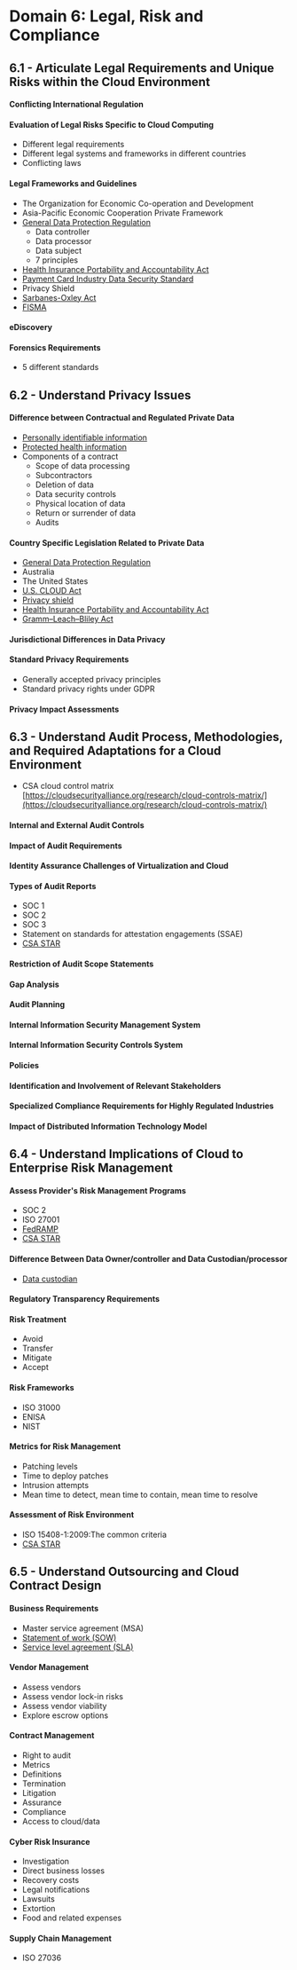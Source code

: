 # Domain 6: Legal, Risk and Compliance

## 6.1 - Articulate Legal Requirements and Unique Risks within the Cloud Environment

#### Conflicting International Regulation

#### Evaluation of Legal Risks Specific to Cloud Computing
- Different legal requirements
- Different legal systems and frameworks in different countries
- Conflicting laws

#### Legal Frameworks and Guidelines
- The Organization for Economic Co-operation and Development
- Asia-Pacific Economic Cooperation Private Framework
- [General Data Protection Regulation](../Laws/GDPR.md)
  - Data controller
  - Data processor
  - Data subject
  - 7 principles
- [Health Insurance Portability and Accountability Act](../Laws/HIPAA.md)
- [Payment Card Industry Data Security Standard](../Standards/PCI_DSS.md)
- Privacy Shield
- [Sarbanes-Oxley Act](../Laws/SOX.md)
- [FISMA](../Laws/FISMA.md)

#### eDiscovery

#### Forensics Requirements
- 5 different standards

## 6.2 - Understand Privacy Issues

#### Difference between Contractual and Regulated Private Data
- [Personally identifiable information](../Definitions/P.md##personally-identifiable-information-pii)
- [Protected health information](../Definitions/P.md##protected-health-information)
- Components of a contract
  - Scope of data processing
  - Subcontractors
  - Deletion of data
  - Data security controls
  - Physical location of data
  - Return or surrender of data
  - Audits

#### Country Specific Legislation Related to Private Data
- [General Data Protection Regulation](../Laws/GDPR.md)
- Australia
- The United States
- [U.S. CLOUD Act](../Definitions/C.md##cloud-act)
- [Privacy shield](../Laws/Privacy_Shield.md)
- [Health Insurance Portability and Accountability Act](../Laws/HIPAA.md)
- [Gramm–Leach–Bliley Act](../Laws/GLBA.md)

#### Jurisdictional Differences in Data Privacy

#### Standard Privacy Requirements
- Generally accepted privacy principles
- Standard privacy rights under GDPR

#### Privacy Impact Assessments

## 6.3 - Understand Audit Process, Methodologies, and Required Adaptations for a Cloud Environment

- CSA cloud control matrix [https://cloudsecurityalliance.org/research/cloud-controls-matrix/](https://cloudsecurityalliance.org/research/cloud-controls-matrix/)

#### Internal and External Audit Controls

#### Impact of Audit Requirements

#### Identity Assurance Challenges of Virtualization and Cloud

#### Types of Audit Reports
- SOC 1
- SOC 2
- SOC 3
- Statement on standards for attestation engagements (SSAE)
- [CSA STAR](../Standards/CSA_STAR.md)

#### Restriction of Audit Scope Statements

#### Gap Analysis

#### Audit Planning

#### Internal Information Security Management System

#### Internal Information Security Controls System

#### Policies

#### Identification and Involvement of Relevant Stakeholders

#### Specialized Compliance Requirements for Highly Regulated Industries

#### Impact of Distributed Information Technology Model

## 6.4 - Understand Implications of Cloud to Enterprise Risk Management

#### Assess Provider's Risk Management Programs
- SOC 2
- ISO 27001
- [FedRAMP](../Standards/FedRAMP.md)
- [CSA STAR](../Standards/CSA_STAR.md)

#### Difference Between Data Owner/controller and Data Custodian/processor

- [Data custodian](../Definitions/D.md##data-custodian)

#### Regulatory Transparency Requirements

#### Risk Treatment
- Avoid
- Transfer
- Mitigate
- Accept

#### Risk Frameworks
- ISO 31000
- ENISA
- NIST

#### Metrics for Risk Management
- Patching levels
- Time to deploy patches
- Intrusion attempts
- Mean time to detect, mean time to contain, mean time to resolve

#### Assessment of Risk Environment
- ISO 15408-1:2009:The common criteria
- [CSA STAR](../Standards/CSA_STAR.md)

## 6.5 - Understand Outsourcing and Cloud Contract Design

#### Business Requirements
- Master service agreement (MSA)
- [Statement of work (SOW)](../Definitions/S.md##statement-of-work-sow)
- [Service level agreement (SLA)](../Definitions/S.md##service-level-agreement-sla)

#### Vendor Management
- Assess vendors
- Assess vendor lock-in risks
- Assess vendor viability
- Explore escrow options

#### Contract Management
- Right to audit
- Metrics
- Definitions
- Termination
- Litigation
- Assurance
- Compliance
- Access to cloud/data

#### Cyber Risk Insurance
- Investigation
- Direct business losses
- Recovery costs
- Legal notifications
- Lawsuits
- Extortion
- Food and related expenses

#### Supply Chain Management
- ISO 27036
